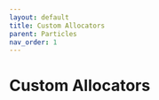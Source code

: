 ```yaml
---
layout: default
title: Custom Allocators
parent: Particles
nav_order: 1
---
```


# Custom Allocators


